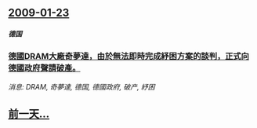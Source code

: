## [2009-01-23](/news/2009/01/23/index.md)

##### 德国
### [德國DRAM大廠奇夢達，由於無法即時完成紓困方案的談判，正式向德國政府聲請破產。](/news/2009/01/23/德國DRAM大廠奇夢達-由於無法即時完成紓困方案的談判-正式向德國政府聲請破產.md)
_消息: DRAM, 奇夢達, 德国, 德國政府, 破产, 紓困_

## [前一天...](/news/2009/01/22/index.md)


